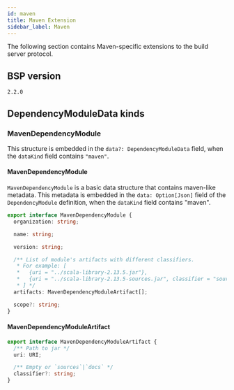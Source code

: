 ```yaml
---
id: maven
title: Maven Extension
sidebar_label: Maven
---
```


The following section contains Maven-specific extensions to the build server
protocol.

## BSP version

`2.2.0`

## DependencyModuleData kinds

### MavenDependencyModule

This structure is embedded in
the `data?: DependencyModuleData` field, when
the `dataKind` field contains `"maven"`.

#### MavenDependencyModule

`MavenDependencyModule` is a basic data structure that contains maven-like
metadata. This metadata is embedded in the `data: Option[Json]` field of the `DependencyModule` definition, when the `dataKind` field contains "maven".

```ts
export interface MavenDependencyModule {
  organization: string;

  name: string;

  version: string;

  /** List of module's artifacts with different classifiers.
   * For example: [
   *   {uri = "../scala-library-2.13.5.jar"},
   *   {uri = "../scala-library-2.13.5-sources.jar", classifier = "sources"}
   * ] */
  artifacts: MavenDependencyModuleArtifact[];

  scope?: string;
}
```

#### MavenDependencyModuleArtifact

```ts
export interface MavenDependencyModuleArtifact {
  /** Path to jar */
  uri: URI;

  /** Empty or `sources`|`docs` */
  classifier?: string;
}
```
